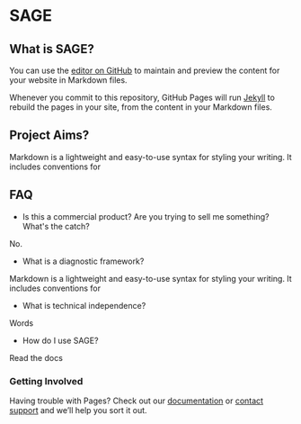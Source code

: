 # SAGE 
## What is SAGE?

You can use the [editor on GitHub](https://github.com/open-security-nz/sage/edit/master/README.md) to maintain and preview the content for your website in Markdown files.

Whenever you commit to this repository, GitHub Pages will run [Jekyll](https://jekyllrb.com/) to rebuild the pages in your site, from the content in your Markdown files.

## Project Aims?

Markdown is a lightweight and easy-to-use syntax for styling your writing. It includes conventions for

## FAQ

- Is this a commercial product? Are you trying to sell me something? What's the catch?

No.

- What is a diagnostic framework?

Markdown is a lightweight and easy-to-use syntax for styling your writing. It includes conventions for

- What is technical independence?

Words

- How do I use SAGE?

Read the docs


### Getting Involved

Having trouble with Pages? Check out our [documentation](https://help.github.com/categories/github-pages-basics/) or [contact support](https://github.com/contact) and we’ll help you sort it out.
